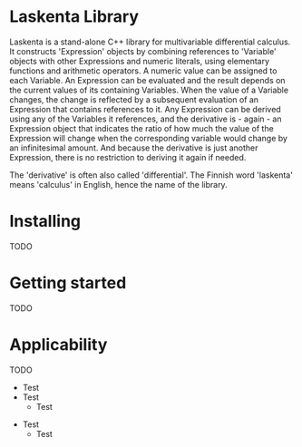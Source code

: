# Laskenta Library

Laskenta is a stand-alone C++ library for multivariable differential calculus.  It constructs 'Expression' objects by combining references to 'Variable' objects with other Expressions and numeric literals, using elementary functions and arithmetic operators.  A numeric value can be assigned to each Variable.  An Expression can be evaluated and the result depends on the current values of its containing Variables.  When the value of a Variable changes, the change is reflected by a subsequent evaluation of an Expression that contains references to it.  Any Expression can be derived using any of the Variables it references, and the derivative is - again - an Expression object that indicates the ratio of how much the value of the Expression will change when the corresponding variable would change by an infinitesimal amount.  And because the derivative is just another Expression, there is no restriction to deriving it again if needed.

The 'derivative' is often also called 'differential'.  The Finnish word 'laskenta' means 'calculus' in English, hence the name of the library.

# Installing
TODO

# Getting started
TODO

# Applicability
TODO
* Test
* Test
  * Test
- Test
  - Test
